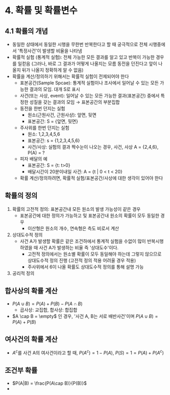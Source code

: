 # 4. 확률 및 확률변수



## 4.1 확률의 개념

* 동일한 상태에서 동일한 시행을 무한번 반복한다고 할 때 궁극적으로 전체 시행중에서 '특정사건'이 발생할 비율을 나타냄
* 확률적 실험 (통계적 실험): 전체 가능한 모든 결과를 알고 있고 반복이 가능한 경우를 일컫음 
  (그러나, 바로 그 결과가 어떻게 나올지는 모름 동전을 던진다고 앞이 나올지 뒤가 나올지 정확하게 알 수 없음)
* 확률을 계산/정의하기 위해서는 확률적 실험이 전제되어야 한다
  * 표본공간(Sample Spcae): 통계적 실험이나 조사에서 일어날 수 있는 모든 가능한 결과의 모임. 대개 S로 표시
  * 사건(또는 사상, event): 일어날 수 있는 모든 가능한 결과(표본공간) 중에서 특정한 성질을 갖는 결과의 모임 → 표본공간의 부분집합
  * 동전을 한번 던지는 실험
    * 원소(근원사건, 근원사상): 앞면, 뒷면 
    * 표본공간: S = {앞면, 뒷면}
  * 주사위를 한번 던지는 실험
    * 원소: 1,2,3,4,5,6
    * 표본공간: s = {1,2,3,4,5,6}
    * 사건/사상: 실험의 결과 짝수눈이 나오는 경우, 사건, 사상 A = {2,4,6}, P(A) = ?
  * 피자 배달의 예
    * 표본공간: S = {t: t>0}
    * 배달시간이 20분이내일 사건: A = {t | 0 < t < 20}
  * 확률 계산/정의하려면, 확률적 실험/표본공간/사상에 대한 생각이 있어야 한다



## 확률의 정의

1. 확률의 고전적 정의: 표본공간내 모든 원소의 발생 가능성이 같은 경우
   * 표본공간에 대한 정의가 가능하고 및 표본공간내 원소의 확률이 모두 동일한 경우
     * 이산형은 원소의 개수, 연속형은 측도 비로서 계산
2. 상대도수적 정의
   * 사건 A가 발생할 확률은 같은 조건하에서 통계적 실험을 수없이 많이 반복시행하였을 때 사건 A가 발생하는 비율 즉 '상대도수'이다.
     * 고전적 정의에서는 원소별 확률이 모두 동일해야 하는데 그렇지 않으므로 상대도수적 정의 진행 (고전적 정의 적용 어려울 경우 적용)
     * 주사위에서 6이 나올 확률도 상대도수적 정의를 통해 설명 가능
3. 공리적 정의



## 합사상의 확률 계산

* $P(A \cup B) = P(A) + P(B) - P(A \cap B)$
  * 곱사상: 교집합, 합사상: 합집합
* $A \cap B = \empty$ 인 경우, '사건 A, B는 서로 배반사건'이며 $P(A \cup B) = P(A)  + P(B)$



## 여사건의 확률 계산

* $A^c$를 사건 A의 여사건이라고 할 때, $P(A^c) = 1 - P(A)$, $P(S) = 1 = P(A) + P(A^c)$



## 조건부 확률

* $P(A|B) = \frac{P(A\cap B)}{P(B)}$
* 

